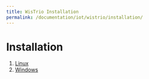 ```yaml
---
title: WisTrio Installation
permalink: /documentation/iot/wistrio/installation/
---
```

# Installation

1. [Linux](./linux.md)
2. [Windows](./windows.md)
